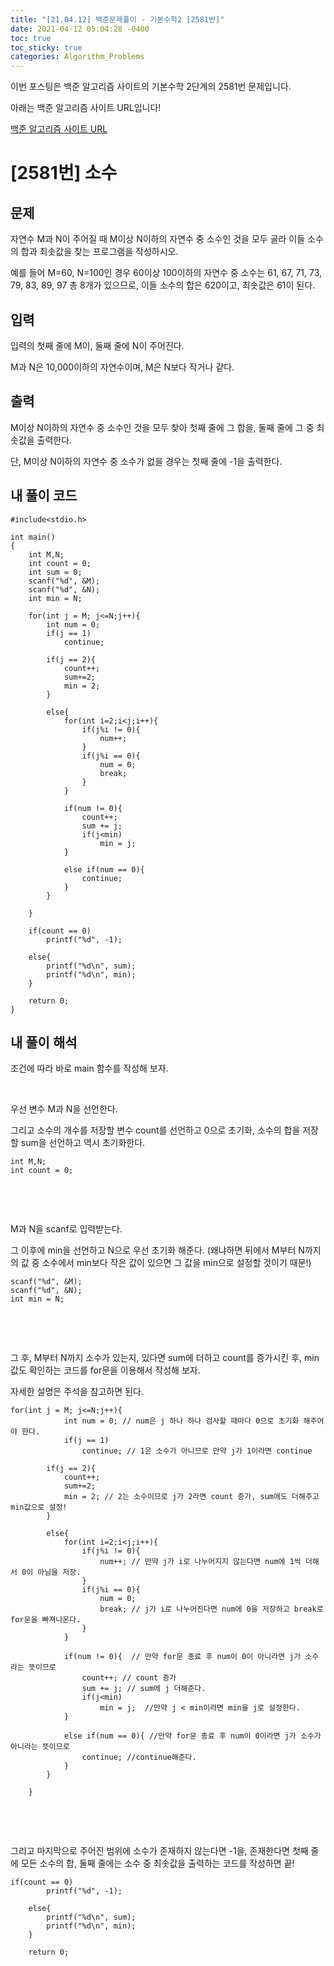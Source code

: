 ```yaml
---
title: "[21.04.12] 백준문제풀이 - 기본수학2 [2581번]"
date: 2021-04-12 05:04:28 -0400
toc: true
toc_sticky: true
categories: Algorithm_Problems
---
```


이번 포스팅은 백준 알고리즘 사이트의 기본수학 2단계의 2581번 문제입니다.

아래는 백준 알고리즘 사이트 URL입니다!

[백준 알고리즘 사이트 URL](https://www.acmicpc.net/)

# [2581번] 소수

## 문제

자연수 M과 N이 주어질 때 M이상 N이하의 자연수 중 소수인 것을 모두 골라 이들 소수의 합과 최솟값을 찾는 프로그램을 작성하시오.

예를 들어 M=60, N=100인 경우 60이상 100이하의 자연수 중 소수는 61, 67, 71, 73, 79, 83, 89, 97 총 8개가 있으므로, 이들 소수의 합은 620이고, 최솟값은 61이 된다.
​

## 입력

입력의 첫째 줄에 M이, 둘째 줄에 N이 주어진다.

M과 N은 10,000이하의 자연수이며, M은 N보다 작거나 같다.
​

## 출력

M이상 N이하의 자연수 중 소수인 것을 모두 찾아 첫째 줄에 그 합을, 둘째 줄에 그 중 최솟값을 출력한다. 

단, M이상 N이하의 자연수 중 소수가 없을 경우는 첫째 줄에 -1을 출력한다.

## 내 풀이 코드

	#include<stdio.h>
	
	int main()
	{
	    int M,N;
	    int count = 0;
	    int sum = 0;
	    scanf("%d", &M);
	    scanf("%d", &N);
	    int min = N;
	    
	    for(int j = M; j<=N;j++){
	        int num = 0;
	        if(j == 1)
	            continue;
	        
	        if(j == 2){
	            count++;
	            sum+=2;
	            min = 2;
	        }
	        
	        else{
	            for(int i=2;i<j;i++){
	                if(j%i != 0){
	                    num++;
	                }
	                if(j%i == 0){
	                    num = 0;
	                    break;
	                }
	            }
	            
	            if(num != 0){
	                count++;
	                sum += j;
	                if(j<min)
	                    min = j;
	            }
	            
	            else if(num == 0){
	                continue;
	            }
	        }
	        
	    }
	    
	    if(count == 0)
	        printf("%d", -1);
	    
	    else{
	        printf("%d\n", sum);
	        printf("%d\n", min);
	    }
	    
	    return 0;
	}


		
		
## 내 풀이 해석	
조건에 따라 바로 main 함수를 작성해 보자.

​

우선 변수 M과 N을 선언한다.

그리고 소수의 개수를 저장할 변수 count를 선언하고 0으로 초기화, 소수의 합을 저장할 sum을 선언하고 역시 초기화한다.

	int M,N;
	int count = 0;
​

​

M과 N을 scanf로 입력받는다.

그 이후에 min을 선언하고 N으로 우선 초기화 해준다. (왜냐하면 뒤에서 M부터 N까지의 값 중 소수에서 min보다 작은 값이 있으면 그 값을 min으로 설정할 것이기 때문!)

	scanf("%d", &M);
	scanf("%d", &N);
	int min = N;
​

​

그 후, M부터 N까지 소수가 있는지, 있다면 sum에 더하고 count를 증가시킨 후, min 값도 확인하는 코드를 for문을 이용해서 작성해 보자.

자세한 설명은 주석을 참고하면 된다.

	for(int j = M; j<=N;j++){
		        int num = 0; // num은 j 하나 하나 검사할 때마다 0으로 초기화 해주어야 한다.
		        if(j == 1)
		            continue; // 1은 소수가 아니므로 만약 j가 1이라면 continue
	        
	        if(j == 2){
	            count++;
	            sum+=2;
	            min = 2; // 2는 소수이므로 j가 2라면 count 증가, sum에도 더해주고 min값으로 설정!
	        }
	        
	        else{
	            for(int i=2;i<j;i++){
	                if(j%i != 0){
	                    num++; // 만약 j가 i로 나누어지지 않는다면 num에 1씩 더해서 0이 아님을 저장.
	                }
	                if(j%i == 0){
	                    num = 0;
	                    break; // j가 i로 나누어진다면 num에 0을 저장하고 break로 for문을 빠져나온다.
	                }
	            }
	            
	            if(num != 0){  // 만약 for문 종료 후 num이 0이 아니라면 j가 소수라는 뜻이므로
	                count++; // count 증가
	                sum += j; // sum에 j 더해준다.
	                if(j<min)
	                    min = j;  //만약 j < min이라면 min을 j로 설정한다.
	            }
	            
	            else if(num == 0){ //만약 for문 종료 후 num이 0이라면 j가 소수가 아니라는 뜻이므로 
	                continue; //continue해준다.
	            }
	        }
	        
	    }
​

​

그리고 마지막으로 주어진 범위에 소수가 존재하지 않는다면 -1을, 존재한다면 첫째 줄에 모든 소수의 합, 둘째 줄에는 소수 중 최솟값을 출력하는 코드를 작성하면 끝!

	if(count == 0)
	        printf("%d", -1);
	    
	    else{
	        printf("%d\n", sum);
	        printf("%d\n", min);
	    }
	    
	    return 0;
